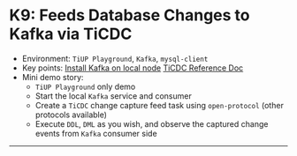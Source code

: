 # K9: Feeds Database Changes to Kafka via TiCDC
+ Environment: `TiUP Playground`, `Kafka`, `mysql-client`
+ Key points:
[Install Kafka on local node](https://kafka.apache.org/downloads)
[TiCDC Reference Doc](https://docs.pingcap.com/tidb/dev/manage-ticdc)
+ Mini demo story:
  + `TiUP Playground` only demo
  + Start the local `Kafka` service and consumer
  + Create a `TiCDC` change capture feed task using `open-protocol` (other protocols available)
  + Execute `DDL`, `DML` as you wish, and observe the captured change events from `Kafka` consumer side
------------------------------------------------------------------------------
